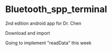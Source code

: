 # Bluetooth_spp_terminal
2nd edition android app for Dr. Chen

Download and import

Going to implement "readData" this week
